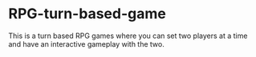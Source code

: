 # RPG-turn-based-game
This is a turn based RPG games where you can set two players at a time and have an interactive gameplay with the two.
